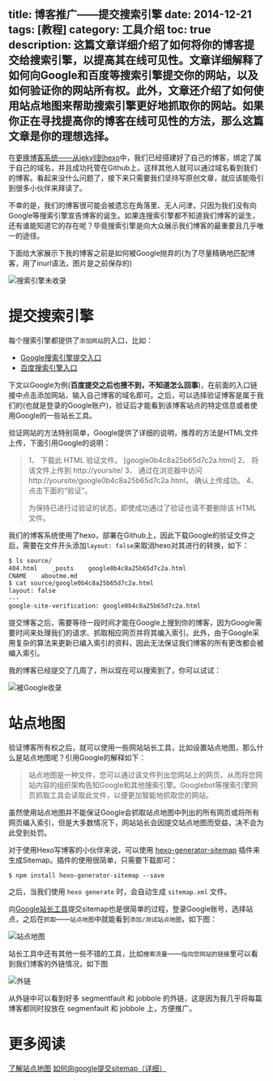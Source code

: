 title: 博客推广——提交搜索引擎
date: 2014-12-21
tags: [教程]
category: 工具介绍
toc: true
description: 这篇文章详细介绍了如何将你的博客提交给搜索引擎，以提高其在线可见性。文章详细解释了如何向Google和百度等搜索引擎提交你的网站，以及如何验证你的网站所有权。此外，文章还介绍了如何使用站点地图来帮助搜索引擎更好地抓取你的网站。如果你正在寻找提高你的博客在线可见性的方法，那么这篇文章是你的理想选择。
---

在[更换博客系统——从jekyll到hexo](http://zhaofei.tk/2014/11/30/jekyll_to_hexo/)中，我们已经搭建好了自己的博客，绑定了属于自己的域名，并且成功托管在Github上，这样其他人就可以通过域名看到我们的博客。看起来没什么问题了，接下来只需要我们坚持写原创文章，就应该能吸引到很多小伙伴来拜读了。

不幸的是，我们的博客很可能会被遗忘在角落里、无人问津，只因为我们没有向Google等搜索引擎宣告博客的诞生。如果连搜索引擎都不知道我们博客的诞生，还有谁能知道它的存在呢？毕竟搜索引擎是向大众展示我们博客的最重要且几乎唯一的途径。

<!-- more -->

下面给大家展示下我的博客之前是如何被Google抛弃的(为了尽量精确地匹配博客，用了inurl语法，图片是之前保存的)

![搜索引擎未收录][1]

# 提交搜索引擎

每个搜索引擎都提供了`添加网站`的入口，比如：

* [Google搜索引擎提交入口](https://www.google.com/webmasters/tools/home?hl=zh-CN)
* [百度搜索引擎入口](http://www.baidu.com/search/url_submit.htm)

下文以Google为例(**百度提交之后也搜不到，不知道怎么回事**)，在前面的入口链接中点击添加网站，输入自己博客的域名即可。之后，可以选择验证博客是属于我们的(也就是登录的Google账户)，验证后才能看到该博客站点的特定信息或者使用Google的一些站长工具。

验证网站的方法特别简单，Google提供了详细的说明，推荐的方法是HTML文件上传，下面引用Google的说明：

> 1、 下载此 HTML 验证文件。 [google0b4c8a25b65d7c2a.html]
> 2、 将该文件上传到 http://yoursite/
> 3、 通过在浏览器中访问 http://yoursite/google0b4c8a25b65d7c2a.html， 确认上传成功。
> 4、 点击下面的“验证”。
>
> 为保持已进行过验证的状态，即使成功通过了验证也请不要删除该 HTML 文件。

我们的博客系统使用了hexo，部署在Github上，因此下载Google的验证文件之后，需要在文件开头添加`layout: false`来取消hexo对其进行的转换，如下：

```bash
$ ls source/
404.html    _posts    google0b4c8a25b65d7c2a.html
CNAME    aboutme.md
$ cat source/google0b4c8a25b65d7c2a.html
layout: false
---
google-site-verification: google0b4c8a25b65d7c2a.html
```

提交博客之后，需要等待一段时间才能在Google上搜到你的博客，因为Google需要时间来处理我们的请求、抓取相应网页并将其编入索引。此外，由于Google采用复杂的算法来更新已编入索引的资料，因此无法保证我们博客的所有更改都会被编入索引。

我的博客已经提交了几周了，所以现在可以搜索到了，你可以试试：

![被Google收录][2]

# 站点地图

验证博客所有权之后，就可以使用一些网站站长工具，比如设置站点地图，那么什么是站点地图呢？引用Google的解释如下：

> 站点地图是一种文件，您可以通过该文件列出您网站上的网页，从而将您网站内容的组织架构告知Google和其他搜索引擎。Googlebot等搜索引擎网页抓取工具会读取此文件，以便更加智能地抓取您的网站。

虽然使用站点地图并不能保证Google会抓取站点地图中列出的所有网页或将所有网页编入索引，但是大多数情况下，网站站长会因提交站点地图而受益，决不会为此受到处罚。

对于使用Hexo写博客的小伙伴来说，可以使用 [hexo-generator-sitemap](https://github.com/hexojs/hexo-generator-sitemap) 插件来生成Sitemap。插件的使用很简单，只需要下载即可：

```
$ npm install hexo-generator-sitemap --save
```

之后，当我们使用 `hexo generate` 时，会自动生成 `sitemap.xml` 文件。

向[Google站长工具](https://www.google.com/webmasters/tools)提交sitemap也是很简单的过程，登录Google账号，选择站点，之后在`抓取`——`站点地图`中就能看到`添加/测试站点地图`，如下图：

![站点地图][3]

站长工具中还有其他一些不错的工具，比如`搜索流量`——`指向您网站的链接`里可以看到我们博客的外链情况，如下图

![外链][4]

从外链中可以看到好多 segmentfault 和 jobbole 的外链，这是因为我几乎将每篇博客都同时投放在 segmenfault 和 jobbole 上，方便推广。

# 更多阅读

[了解站点地图](https://support.google.com/webmasters/answer/156184?hl=zh-Hans)
[如何向google提交sitemap（详细）](http://fionat.github.io/blog/2013/10/23/sitemap/)


[1]: https://slefboot-1251736664.file.myqcloud.com/20141221_google_no_result.png
[2]: https://slefboot-1251736664.file.myqcloud.com/20141221_google_result.png
[3]: https://slefboot-1251736664.file.myqcloud.com/20141221_sitemap.png
[4]: https://slefboot-1251736664.file.myqcloud.com/20141221_webmaster.png


